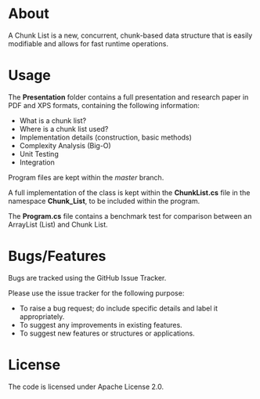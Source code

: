 # About
A Chunk List is a new, concurrent, chunk-based data structure that is easily modifiable and allows for fast runtime operations.

# Usage
The __Presentation__ folder contains a full presentation and research paper in PDF and XPS formats, containing the following information:
  * What is a chunk list?
  * Where is a chunk list used?
  * Implementation details (construction, basic methods)
  * Complexity Analysis (Big-O)
  * Unit Testing
  * Integration

Program files are kept within the _master_ branch.

A full implementation of the class is kept within the __ChunkList.cs__ file in the namespace __Chunk_List__, to be included within the program.

The __Program.cs__ file contains a benchmark test for comparison between an ArrayList (List<T>) and Chunk List.

# Bugs/Features
Bugs are tracked using the GitHub Issue Tracker.

Please use the issue tracker for the following purpose:
  * To raise a bug request; do include specific details and label it appropriately.
  * To suggest any improvements in existing features.
  * To suggest new features or structures or applications.

# License
The code is licensed under Apache License 2.0.
